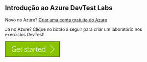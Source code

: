 ## <a name="get-started-with-azure-devtest-labs"></a>Introdução ao Azure DevTest Labs
Novo no Azure? [Criar uma conta gratuita do Azure](https://azure.microsoft.com/free)

Já no Azure? Clique no botão a seguir para criar um laboratório nos exercícios DevTest!

[![Introdução ao Azure DevTest Labs em minutos](./media/devtest-lab-try-it-out/get-started.png)](http://go.microsoft.com/fwlink/?LinkID=627034&clcid=0x409)